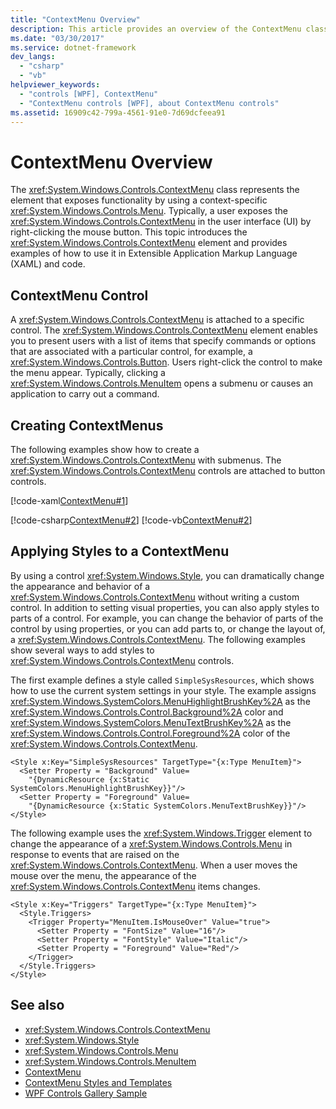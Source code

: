 ```yaml
---
title: "ContextMenu Overview"
description: This article provides an overview of the ContextMenu class, which represents the element that exposes functionality by using a context-specific Menu.
ms.date: "03/30/2017"
ms.service: dotnet-framework
dev_langs:
  - "csharp"
  - "vb"
helpviewer_keywords:
  - "controls [WPF], ContextMenu"
  - "ContextMenu controls [WPF], about ContextMenu controls"
ms.assetid: 16909c42-799a-4561-91e0-7d69dcfeea91
---
```

# ContextMenu Overview

The <xref:System.Windows.Controls.ContextMenu> class represents the element that exposes functionality by using a context-specific <xref:System.Windows.Controls.Menu>. Typically, a user exposes the <xref:System.Windows.Controls.ContextMenu> in the user interface (UI) by right-clicking the mouse button. This topic introduces the <xref:System.Windows.Controls.ContextMenu> element and provides examples of how to use it in Extensible Application Markup Language (XAML) and code.

<a name="contextmenu_control"></a>

## ContextMenu Control

A <xref:System.Windows.Controls.ContextMenu> is attached to a specific control. The <xref:System.Windows.Controls.ContextMenu> element enables you to present users with a list of items that specify commands or options that are associated with a particular control, for example, a <xref:System.Windows.Controls.Button>. Users right-click the control to make the menu appear. Typically, clicking a <xref:System.Windows.Controls.MenuItem> opens a submenu or causes an application to carry out a command.

<a name="creating_contextmenus"></a>

## Creating ContextMenus

The following examples show how to create a <xref:System.Windows.Controls.ContextMenu> with submenus. The <xref:System.Windows.Controls.ContextMenu> controls are attached to button controls.

[!code-xaml[ContextMenu#1](~/samples/snippets/csharp/VS_Snippets_Wpf/ContextMenu/CSharp/Pane1.xaml#1)]

[!code-csharp[ContextMenu#2](~/samples/snippets/csharp/VS_Snippets_Wpf/ContextMenu/CSharp/Pane1.xaml.cs#2)]
[!code-vb[ContextMenu#2](~/samples/snippets/visualbasic/VS_Snippets_Wpf/ContextMenu/VisualBasic/Pane1.xaml.vb#2)]

<a name="applying_styles_to_contextmenu"></a>

## Applying Styles to a ContextMenu

By using a control <xref:System.Windows.Style>, you can dramatically change the appearance and behavior of a <xref:System.Windows.Controls.ContextMenu> without writing a custom control. In addition to setting visual properties, you can also apply styles to parts of a control. For example, you can change the behavior of parts of the control by using properties, or you can add parts to, or change the layout of, a <xref:System.Windows.Controls.ContextMenu>. The following examples show several ways to add styles to <xref:System.Windows.Controls.ContextMenu> controls.

The first example defines a style called `SimpleSysResources`, which shows how to use the current system settings in your style. The example assigns <xref:System.Windows.SystemColors.MenuHighlightBrushKey%2A> as the <xref:System.Windows.Controls.Control.Background%2A> color and <xref:System.Windows.SystemColors.MenuTextBrushKey%2A> as the <xref:System.Windows.Controls.Control.Foreground%2A> color of the <xref:System.Windows.Controls.ContextMenu>.

```xaml
<Style x:Key="SimpleSysResources" TargetType="{x:Type MenuItem}">
  <Setter Property = "Background" Value=
    "{DynamicResource {x:Static SystemColors.MenuHighlightBrushKey}}"/>
  <Setter Property = "Foreground" Value=
    "{DynamicResource {x:Static SystemColors.MenuTextBrushKey}}"/>
</Style>
```

The following example uses the <xref:System.Windows.Trigger> element to change the appearance of a <xref:System.Windows.Controls.Menu> in response to events that are raised on the <xref:System.Windows.Controls.ContextMenu>. When a user moves the mouse over the menu, the appearance of the <xref:System.Windows.Controls.ContextMenu> items changes.

```xaml
<Style x:Key="Triggers" TargetType="{x:Type MenuItem}">
  <Style.Triggers>
    <Trigger Property="MenuItem.IsMouseOver" Value="true">
      <Setter Property = "FontSize" Value="16"/>
      <Setter Property = "FontStyle" Value="Italic"/>
      <Setter Property = "Foreground" Value="Red"/>
    </Trigger>
  </Style.Triggers>
</Style>
```

## See also

- <xref:System.Windows.Controls.ContextMenu>
- <xref:System.Windows.Style>
- <xref:System.Windows.Controls.Menu>
- <xref:System.Windows.Controls.MenuItem>
- [ContextMenu](contextmenu.md)
- [ContextMenu Styles and Templates](contextmenu-styles-and-templates.md)
- [WPF Controls Gallery Sample](https://github.com/Microsoft/WPF-Samples/tree/master/Getting%20Started/ControlsAndLayout)
